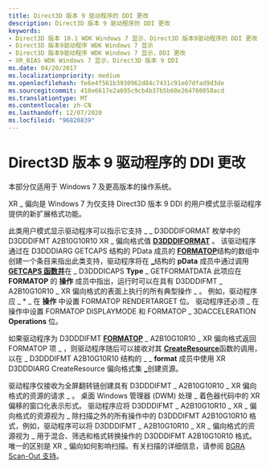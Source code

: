 ```yaml
---
title: Direct3D 版本 9 驱动程序的 DDI 更改
description: Direct3D 版本 9 驱动程序的 DDI 更改
keywords:
- Direct3D 版本 10.1 WDK Windows 7 显示、Direct3D 版本9驱动程序的 DDI 更改
- Direct3D 版本9驱动程序 WDK Windows 7 显示
- Direct3D 版本9驱动程序 WDK Windows 7 显示，DDI 更改
- XR_BIAS WDK Windows 7 显示，Direct3D 版本 9 DDI
ms.date: 04/20/2017
ms.localizationpriority: medium
ms.openlocfilehash: fe6e4f561b3930962d84c7431c91e07dfad9d3de
ms.sourcegitcommit: 418e6617e2a695c9cb4b37b5b60e264760858acd
ms.translationtype: MT
ms.contentlocale: zh-CN
ms.lasthandoff: 12/07/2020
ms.locfileid: "96820839"
---
```

# <a name="ddi-changes-for-direct3d-version-9-drivers"></a>Direct3D 版本 9 驱动程序的 DDI 更改


本部分仅适用于 Windows 7 及更高版本的操作系统。

XR \_ 偏向是 Windows 7 为仅支持 Direct3D 版本 9 DDI 的用户模式显示驱动程序提供的新扩展格式功能。

此类用户模式显示驱动程序可以指示它支持 \_ \_ D3DDDIFORMAT 枚举中的 D3DDDIFMT A2B10G10R10 XR \_ 偏向格式值 [**D3DDDIFORMAT**](/windows-hardware/drivers/ddi/d3dukmdt/ne-d3dukmdt-_d3dddiformat) 。 该驱动程序通过在 D3DDDIARG GETCAPS 结构的 PData 成员的 [**FORMATOP**](/windows-hardware/drivers/ddi/d3dumddi/ns-d3dumddi-_formatop)结构的数组中创建一个条目来指出此类支持，驱动程序将在 [**\_**](/windows-hardware/drivers/ddi/d3dumddi/ns-d3dumddi-_d3dddiarg_getcaps)结构的 **pData** 成员中通过调用 [**GETCAPS 函数并**](/windows-hardware/drivers/ddi/d3dumddi/nc-d3dumddi-pfnd3dddi_getcaps)在 \_ D3DDDICAPS **Type** \_ GETFORMATDATA 此项应在 **FORMATOP** 的 **操作** 成员中指出，运行时可以在具有 D3DDDIFMT \_ A2B10G10R10 \_ XR 偏向格式的表面上执行的所有典型操作 \_ 。 例如，驱动程序应 \_ \* \_ 在 **操作** 中设置 FORMATOP RENDERTARGET 位。 驱动程序还必须 \_ 在操作中设置 FORMATOP DISPLAYMODE 和 FORMATOP \_ 3DACCELERATION **Operations** 位。

如果驱动程序为 D3DDDIFMT [**FORMATOP**](/windows-hardware/drivers/ddi/d3dumddi/ns-d3dumddi-_formatop) \_ A2B10G10R10 \_ XR 偏向格式返回 FORMATOP 项 \_ ，则驱动程序随后可以接收对其 [**CreateResource**](/windows-hardware/drivers/ddi/d3dumddi/nc-d3dumddi-pfnd3dddi_createresource)函数的调用，以在 \_ D3DDDIFMT A2B10G10R10 结构的 \_ \_ **format** 成员中使用 XR D3DDDIARG CreateResource 偏向格式集 [**\_**](/windows-hardware/drivers/ddi/d3dukmdt/ns-d3dukmdt-_d3dddiarg_createresource)创建资源。

驱动程序仅接收为全屏翻转链创建具有 D3DDDIFMT \_ A2B10G10R10 \_ XR 偏向格式的资源的请求 \_ 。 桌面 Windows 管理器 (DWM) 处理 \_ 着色器代码中的 XR 偏移的窗口化表示形式。 驱动程序应将 D3DDDIFMT \_ A2B10G10R10 \_ XR \_ 偏向格式的资源视为 \_ 除扫描之外的所有操作中的 D3DDDIFMT A2B10G10R10 格式，例如，驱动程序可以将 D3DDDIFMT \_ A2B10G10R10 \_ XR \_ 偏向格式的资源视为 \_ 用于混合、筛选和格式转换操作的 D3DDDIFMT A2B10G10R10 格式。 唯一的区别是 XR \_ 偏向如何影响扫描。有关扫描的详细信息，请参阅 [BGRA Scan-Out 支持](bgra-scan-out-support.md)。

 

